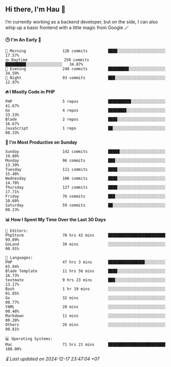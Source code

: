 ## Hi there, I'm Hau 👋
I’m currently working as a backend developer, but on the side, I can also whip up a basic frontend with a little magic from Google 🪄

<!--START_SECTION:readme-stats-->
**🕒 I'm An Early 🐤**

```text
🌅 Morning                126 commits         ████░░░░░░░░░░░░░░░░░░░░░   17.57%
🌞 Daytime                250 commits         █████████░░░░░░░░░░░░░░░░   34.87%
🌆 Evening                248 commits         █████████░░░░░░░░░░░░░░░░   34.59%
🌙 Night                  93 commits          ███░░░░░░░░░░░░░░░░░░░░░░   12.97%
```

**🔥 I Mostly Code in PHP**

```text
PHP                      5 repos             ██████████░░░░░░░░░░░░░░░   41.67%
Go                       4 repos             ████████░░░░░░░░░░░░░░░░░   33.33%
Blade                    2 repos             ████░░░░░░░░░░░░░░░░░░░░░   16.67%
JavaScript               1 repo              ██░░░░░░░░░░░░░░░░░░░░░░░   08.33%
```

**📅 I'm Most Productive on Sunday**

```text
Sunday                   142 commits         █████░░░░░░░░░░░░░░░░░░░░   19.80%
Monday                   96 commits          ███░░░░░░░░░░░░░░░░░░░░░░   13.39%
Tuesday                  111 commits         ████░░░░░░░░░░░░░░░░░░░░░   15.48%
Wednesday                106 commits         ████░░░░░░░░░░░░░░░░░░░░░   14.78%
Thursday                 127 commits         ████░░░░░░░░░░░░░░░░░░░░░   17.71%
Friday                   76 commits          ███░░░░░░░░░░░░░░░░░░░░░░   10.60%
Saturday                 59 commits          ██░░░░░░░░░░░░░░░░░░░░░░░   08.23%
```

**📊 How I Spent My Time Over the Last 30 Days**

```text
📝 Editors:
PhpStorm                 70 hrs 42 mins      █████████████████████████   99.09%
GoLand                   39 mins             ░░░░░░░░░░░░░░░░░░░░░░░░░   00.91%

💬 Languages:
PHP                      47 hrs 3 mins       ████████████████░░░░░░░░░   65.94%
Blade Template           11 hrs 56 mins      ████░░░░░░░░░░░░░░░░░░░░░   16.73%
textmate                 9 hrs 23 mins       ███░░░░░░░░░░░░░░░░░░░░░░   13.17%
Bash                     1 hr 19 mins        ░░░░░░░░░░░░░░░░░░░░░░░░░   01.85%
Go                       32 mins             ░░░░░░░░░░░░░░░░░░░░░░░░░   00.77%
YAML                     20 mins             ░░░░░░░░░░░░░░░░░░░░░░░░░   00.48%
Markdown                 11 mins             ░░░░░░░░░░░░░░░░░░░░░░░░░   00.28%
Others                   26 mins             ░░░░░░░░░░░░░░░░░░░░░░░░░   00.81%

💻 Operating Systems:
Mac                      71 hrs 21 mins      █████████████████████████   100.00%
```



*⏳ Last updated on 2024-12-17 23:47:04 +07*
<!--END_SECTION:readme-stats-->
